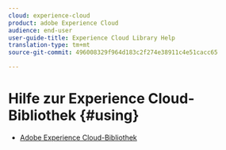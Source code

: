 ```yaml
---
cloud: experience-cloud
product: adobe Experience Cloud
audience: end-user
user-guide-title: Experience Cloud Library Help
translation-type: tm+mt
source-git-commit: 496008329f964d183c2f274e38911c4e51cacc65

---
```



# Hilfe zur Experience Cloud-Bibliothek {#using}

+ [Adobe Experience Cloud-Bibliothek](c-library-about/overview.md)
